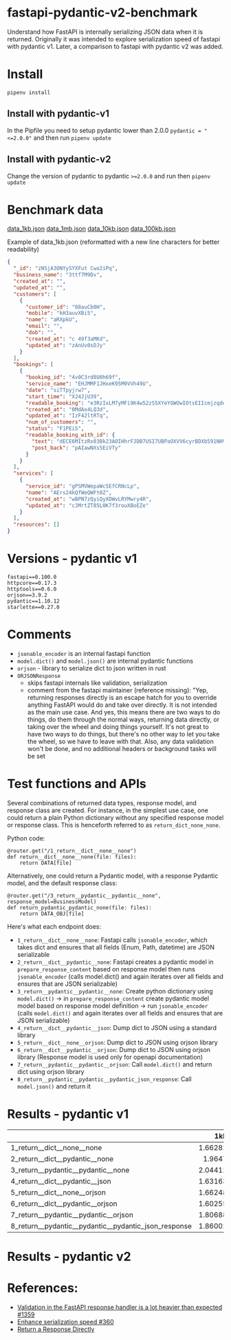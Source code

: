 # fastapi-pydantic-v2-benchmark

Understand how FastAPI is internally serializing JSON data when it is returned. Originally it was intended to explore
serialization speed of fastapi with pydantic v1. Later, a comparison to fastapi with pydantic v2 was added.

# Install

```shell
pipenv install
```

## Install with pydantic-v1

In the Pipfile you need to setup pydantic lower than 2.0.0 `pydantic = "<=2.0.0"` and then run `pipenv update`

## Install with pydantic-v2

Change the version of pydantic to pydantic `>=2.0.0` and run then `pipenv update`

# Benchmark data

[data_1kb.json](data%2Fdata_1kb.json)
[data_1mb.json](data%2Fdata_1mb.json)
[data_10kb.json](data%2Fdata_10kb.json)
[data_100kb.json](data%2Fdata_100kb.json)

Example of data_1kb.json (reformatted with a new line characters for better readability)

```json
{
  "_id": "zNSjA3ONYySYXFut Cwo2iPq",
  "business_name": "3ttf7M9Dv",
  "created_at": "",
  "updated_at": "",
  "customers": [
    {
      "customer_id": "08auCb0H",
      "mobile": "kH3auvXBi5",
      "name": "aRXpkU",
      "email": "",
      "dob": "",
      "created_at": "c 49f3aMKd",
      "updated_at": "zAnUv0sDJy"
    }
  ],
  "bookings": [
    {
      "booking_id": "4v0C3rd8U0h69f",
      "service_name": "EHJMMF1JHxeK95M9VVh49U",
      "date": "siTTpyjrw7",
      "start_time": "XJ4JjU39",
      "readable_booking": "e3RzIxLM7yMFi9K4w52zS5XYeYGWOwIOtsEIIcmjzqderP1m4edrIq5BQxqkvHXktcGYPHvuH",
      "created_at": "0MdAo4LQ3d",
      "updated_at": "IzF42ltRTq",
      "num_of_customers": "",
      "status": "F1PEiS",
      "readable_booking_with_id": {
        "text": "dECE6MItzRx03Bk23AOIHhrFJDB7USI7UBPaOXVV6cyrBDXb591NHV6 ANHrlIoopTLSjX OH",
        "post_back": "pAIawNXs5EiVTy"
      }
    }
  ],
  "services": [
    {
      "service_id": "gPSMVWepaWc5EfCRNcLp",
      "name": "AErs24kQfWeQWFt0Z",
      "created_at": "wBPN7zQyiQyXDWvLRYMwry4R",
      "updated_at": "cJMrtZT85L0K7f3rouXBoEZe"
    }
  ],
  "resources": []
}
```

# Versions - pydantic v1

```text
fastapi==0.100.0
httpcore==0.17.3
httptools==0.6.0
orjson==3.9.2
pydantic==1.10.12
starlette==0.27.0
```

# Comments

 - `jsonable_encoder` is an internal fastapi function
 - `model.dict()` and `model.json()` are internal pydantic functions
 - `orjson` - library to serialize dict to json written in rust
 - `ORJSONResponse`
   - skips fastapi internals like validation, serialization
    - comment from the fastapi maintainer (reference missing): "Yep, returning responses directly is an escape hatch 
      for you to override anything FastAPI would do and take over directly. It is not intended as the main use case.
      And yes, this means there are two ways to do things, do them through the normal ways, returning data directly,
      or taking over the wheel and doing things yourself. It's not great to have two ways to do things, but there's
      no other way to let you take the wheel, so we have to leave with that.
      Also, any data validation won't be done, and no additional headers or background tasks will be set

# Test functions and APIs

Several combinations of returned data types, response model, and response class are created.
For instance, in the simplest use case, one could return a plain Python dictionary without any specified response model
or response class. This is henceforth referred to as `return_dict_none_none`.

Python code:
```text
@router.get("/1_return__dict__none__none")
def return__dict__none__none(file: files):
    return DATA[file]
```
Alternatively, one could return a Pydantic model, with a response Pydantic model, and the default response class:
```text
@router.get("/3_return__pydantic__pydantic__none", response_model=BusinessModel)
def return_pydantic_pydantic_none(file: files):
    return DATA_OBJ[file]
```
Here's what each endpoint does:
- `1_return__dict__none__none`: Fastapi calls `jsonable_encoder`, which takes dict and ensures that all fields (Enum, Path, datetime) are JSON serializable 
- `2_return__dict__pydantic__none`: Fastapi creates a pydantic model in `prepare_response_content` based on response model then runs `jsonable_encoder` (calls model.dict() and again iterates over all fields and ensures that are JSON serializable)
- `3_return__pydantic__pydantic__none`: Create python dictionary using `model.dict()` →  in `prepare_response_content` create pydantic model model based on response model definition →  run `jsonable_encoder` (calls `model.dict()` and again iterates over all fields and ensures that are JSON serializable)
- `4_return__dict__pydantic__json`: Dump dict to JSON using a standard library 
- `5_return__dict__none__orjson`: Dump dict to JSON using orjson library
- `6_return__dict__pydantic__orjson`: Dump dict to JSON using orjson library (Response model is used only for openapi documentation)
- `7_return__pydantic__pydantic__orjson`: Call `model.dict()` and return dict using orjson library
- `8_return__pydantic__pydantic__pydantic_json_response`: Call `model.json()` and return it

# Results - pydantic v1

|                                                      |     1kb |    10kb |    100kb |       1mb |
|:-----------------------------------------------------|--------:|--------:|---------:|----------:|
| 1_return__dict__none__none                           | 1.66281 | 2.9067  | 14.7097  | 102.671   |
| 2_return__dict__pydantic__none                       | 1.9647  | 5.76737 | 31.8653  | 274.063   |
| 3_return__pydantic__pydantic__none                   | 2.04411 | 6.55592 | 36.0848  | 310.649   |
| 4_return__dict__pydantic__json                       | 1.63163 | 1.63558 |  2.52545 |  10.5446  |
| 5_return__dict__none__orjson                         | 1.66248 | 1.59695 |  2.61254 |   3.24839 |
| 6_return__dict__pydantic__orjson                     | 1.60255 | 1.62431 |  1.79558 |   3.24175 |
| 7_return__pydantic__pydantic__orjson                 | 1.80688 | 2.83686 | 10.8241  |  69.3623  |
| 8_return__pydantic__pydantic__pydantic_json_response | 1.86001 | 3.00914 | 11.8573  |  79.4627  |


# Results - pydantic v2



# References:
- [Validation in the FastAPI response handler is a lot heavier than expected #1359](https://github.com/tiangolo/fastapi/issues/1359)
- [Enhance serialization speed #360](https://github.com/tiangolo/fastapi/issues/360)
- [Return a Response Directly](https://fastapi.tiangolo.com/advanced/response-directly/)